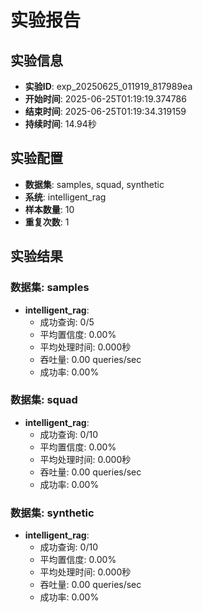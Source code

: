 # 实验报告

## 实验信息
- **实验ID**: exp_20250625_011919_817989ea
- **开始时间**: 2025-06-25T01:19:19.374786
- **结束时间**: 2025-06-25T01:19:34.319159
- **持续时间**: 14.94秒

## 实验配置
- **数据集**: samples, squad, synthetic
- **系统**: intelligent_rag
- **样本数量**: 10
- **重复次数**: 1

## 实验结果

### 数据集: samples

- **intelligent_rag**:
  - 成功查询: 0/5
  - 平均置信度: 0.00%
  - 平均处理时间: 0.000秒
  - 吞吐量: 0.00 queries/sec
  - 成功率: 0.00%

### 数据集: squad

- **intelligent_rag**:
  - 成功查询: 0/10
  - 平均置信度: 0.00%
  - 平均处理时间: 0.000秒
  - 吞吐量: 0.00 queries/sec
  - 成功率: 0.00%

### 数据集: synthetic

- **intelligent_rag**:
  - 成功查询: 0/10
  - 平均置信度: 0.00%
  - 平均处理时间: 0.000秒
  - 吞吐量: 0.00 queries/sec
  - 成功率: 0.00%


